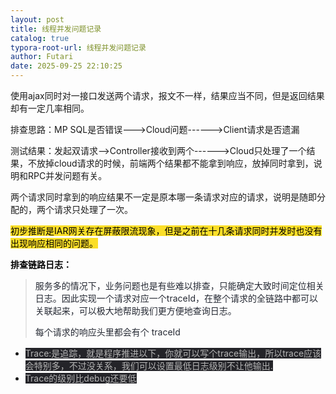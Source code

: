 ```yaml
---
layout: post
title: 线程并发问题记录
catalog: true
typora-root-url: 线程并发问题记录
author: Futari
date: 2025-09-25 22:10:25
---
```


使用ajax同时对一接口发送两个请求，报文不一样，结果应当不同，但是返回结果却有一定几率相同。

排查思路：MP SQL是否错误--->Cloud问题------>Client请求是否遗漏

测试结果：发起双请求——>Controller接收到两个------>Cloud只处理了一个结果，不放掉cloud请求的时候，前端两个结果都不能拿到响应，放掉同时拿到，说明和RPC并发问题有关。

两个请求同时拿到的响应结果不一定是原本哪一条请求对应的请求，说明是随即分配的，两个请求只处理了一次。

<font style="color:#000000;background-color:#FBDE28;">初步推断是IAR网关存在屏蔽限流现象，但是之前在十几条请求同时并发时也没有出现响应相同的问题。</font>

<font style="color:#000000;background-color:#FBDE28;"></font>

**<font style="color:#000000;">排查链路日志：</font>**

> <font style="color:rgb(37, 41, 51);">服务多的情况下，业务问题也是有些难以排查，只能确定大致时间定位相关日志。因此实现一个请求对应一个traceId，在整个请求的全链路中都可以关联起来，可以极大地帮助我们更方便地查询日志。</font>
>
> <font style="color:rgb(37, 41, 51);">每个请求的响应头里都会有个 traceId</font>

+ <font style="color:rgb(180, 180, 180) !important;background-color:rgb(36, 36, 41) !important;">Trace:是追踪，就是程序推进以下，你就可以写个trace输出，所以trace应该会特别多，不过没关系，我们可以设置最低日志级别不让他输出.</font>
+ <font style="color:rgb(180, 180, 180) !important;background-color:rgb(36, 36, 41) !important;">Trace的级别比debug还要低</font>

